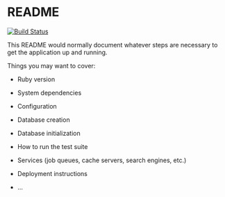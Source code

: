 # README

[![Build Status](https://semaphoreci.com/api/v1/amilhoranza/bdd-app-1/branches/master/badge.svg)](https://semaphoreci.com/amilhoranza/bdd-app-1)

This README would normally document whatever steps are necessary to get the
application up and running.

Things you may want to cover:

* Ruby version

* System dependencies

* Configuration

* Database creation

* Database initialization

* How to run the test suite

* Services (job queues, cache servers, search engines, etc.)

* Deployment instructions

* ...
